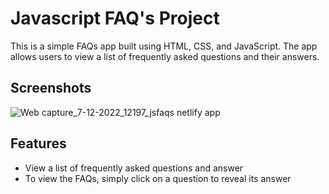 # Javascript FAQ's Project
This is a simple FAQs app built using HTML, CSS, and JavaScript. The app allows users to view a list of frequently asked questions and their answers.

## Screenshots

![Web capture_7-12-2022_12197_jsfaqs netlify app](https://user-images.githubusercontent.com/110158807/206108689-4b697041-c9a3-4398-a31a-cdea90dad26e.jpeg)

## Features
- View a list of frequently asked questions and answer
- To view the FAQs, simply click on a question to reveal its answer

